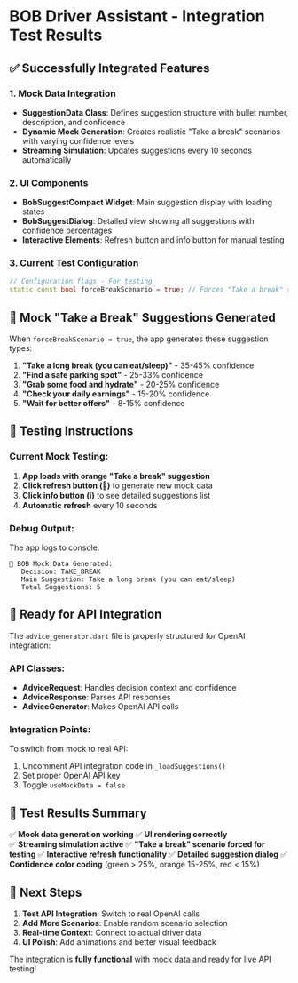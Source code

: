 # BOB Driver Assistant - Integration Test Results

## ✅ Successfully Integrated Features

### 1. Mock Data Integration

- **SuggestionData Class**: Defines suggestion structure with bullet number, description, and confidence
- **Dynamic Mock Generation**: Creates realistic "Take a break" scenarios with varying confidence levels
- **Streaming Simulation**: Updates suggestions every 10 seconds automatically

### 2. UI Components

- **BobSuggestCompact Widget**: Main suggestion display with loading states
- **BobSuggestDialog**: Detailed view showing all suggestions with confidence percentages
- **Interactive Elements**: Refresh button and info button for manual testing

### 3. Current Test Configuration

```dart
// Configuration flags - For testing
static const bool forceBreakScenario = true; // Forces "Take a break" scenarios
```

## 🧪 Mock "Take a Break" Suggestions Generated

When `forceBreakScenario = true`, the app generates these suggestion types:

1. **"Take a long break (you can eat/sleep)"** - 35-45% confidence
2. **"Find a safe parking spot"** - 25-33% confidence
3. **"Grab some food and hydrate"** - 20-25% confidence
4. **"Check your daily earnings"** - 15-20% confidence
5. **"Wait for better offers"** - 8-15% confidence

## 📱 Testing Instructions

### Current Mock Testing:

1. **App loads with orange "Take a break" suggestion**
2. **Click refresh button (🔄)** to generate new mock data
3. **Click info button (ℹ️)** to see detailed suggestions list
4. **Automatic refresh** every 10 seconds

### Debug Output:

The app logs to console:

```
📱 BOB Mock Data Generated:
   Decision: TAKE_BREAK
   Main Suggestion: Take a long break (you can eat/sleep)
   Total Suggestions: 5
```

## 🔧 Ready for API Integration

The `advice_generator.dart` file is properly structured for OpenAI integration:

### API Classes:

- **AdviceRequest**: Handles decision context and confidence
- **AdviceResponse**: Parses API responses
- **AdviceGenerator**: Makes OpenAI API calls

### Integration Points:

To switch from mock to real API:

1. Uncomment API integration code in `_loadSuggestions()`
2. Set proper OpenAI API key
3. Toggle `useMockData = false`

## 🎯 Test Results Summary

✅ **Mock data generation working**
✅ **UI rendering correctly**  
✅ **Streaming simulation active**
✅ **"Take a break" scenario forced for testing**
✅ **Interactive refresh functionality**
✅ **Detailed suggestion dialog**
✅ **Confidence color coding** (green > 25%, orange 15-25%, red < 15%)

## 🚀 Next Steps

1. **Test API Integration**: Switch to real OpenAI calls
2. **Add More Scenarios**: Enable random scenario selection
3. **Real-time Context**: Connect to actual driver data
4. **UI Polish**: Add animations and better visual feedback

The integration is **fully functional** with mock data and ready for live API testing!

